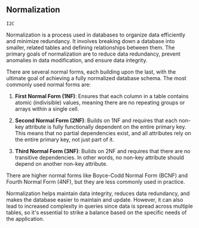 ## Normalization
`I2C`

Normalization is a process used in databases to organize data efficiently and minimize redundancy. It involves breaking down a database into smaller, related tables and defining relationships between them. The primary goals of normalization are to reduce data redundancy, prevent anomalies in data modification, and ensure data integrity.

There are several normal forms, each building upon the last, with the ultimate goal of achieving a fully normalized database schema. The most commonly used normal forms are:

1. **First Normal Form (1NF)**: Ensures that each column in a table contains atomic (indivisible) values, meaning there are no repeating groups or arrays within a single cell.

2. **Second Normal Form (2NF)**: Builds on 1NF and requires that each non-key attribute is fully functionally dependent on the entire primary key. This means that no partial dependencies exist, and all attributes rely on the entire primary key, not just part of it.

3. **Third Normal Form (3NF)**: Builds on 2NF and requires that there are no transitive dependencies. In other words, no non-key attribute should depend on another non-key attribute.

There are higher normal forms like Boyce-Codd Normal Form (BCNF) and Fourth Normal Form (4NF), but they are less commonly used in practice.

Normalization helps maintain data integrity, reduces data redundancy, and makes the database easier to maintain and update. However, it can also lead to increased complexity in queries since data is spread across multiple tables, so it's essential to strike a balance based on the specific needs of the application.
